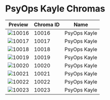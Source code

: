 # PsyOps Kayle Chromas



| Preview | Chroma ID | Name |
|---------|-----------|------|
| ![10016](https://raw.communitydragon.org/latest/plugins/rcp-be-lol-game-data/global/default/v1/champion-chroma-images/10/10016.png) | 10016 | PsyOps Kayle |
| ![10017](https://raw.communitydragon.org/latest/plugins/rcp-be-lol-game-data/global/default/v1/champion-chroma-images/10/10017.png) | 10017 | PsyOps Kayle |
| ![10018](https://raw.communitydragon.org/latest/plugins/rcp-be-lol-game-data/global/default/v1/champion-chroma-images/10/10018.png) | 10018 | PsyOps Kayle |
| ![10019](https://raw.communitydragon.org/latest/plugins/rcp-be-lol-game-data/global/default/v1/champion-chroma-images/10/10019.png) | 10019 | PsyOps Kayle |
| ![10020](https://raw.communitydragon.org/latest/plugins/rcp-be-lol-game-data/global/default/v1/champion-chroma-images/10/10020.png) | 10020 | PsyOps Kayle |
| ![10021](https://raw.communitydragon.org/latest/plugins/rcp-be-lol-game-data/global/default/v1/champion-chroma-images/10/10021.png) | 10021 | PsyOps Kayle |
| ![10022](https://raw.communitydragon.org/latest/plugins/rcp-be-lol-game-data/global/default/v1/champion-chroma-images/10/10022.png) | 10022 | PsyOps Kayle |
| ![10023](https://raw.communitydragon.org/latest/plugins/rcp-be-lol-game-data/global/default/v1/champion-chroma-images/10/10023.png) | 10023 | PsyOps Kayle |